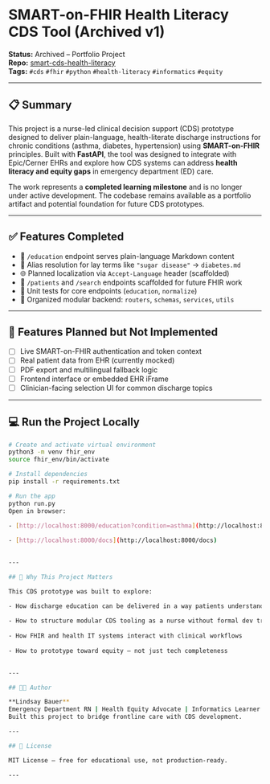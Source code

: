 # SMART-on-FHIR Health Literacy CDS Tool (Archived v1)

**Status:** Archived – Portfolio Project  
**Repo:** [smart-cds-health-literacy](https://github.com/linbauer/smart-cds-health-literacy)  
**Tags:** `#cds` `#fhir` `#python` `#health-literacy` `#informatics` `#equity`  

---

## 📋 Summary

This project is a nurse-led clinical decision support (CDS) prototype designed to deliver plain-language, health-literate discharge instructions for chronic conditions (asthma, diabetes, hypertension) using **SMART-on-FHIR** principles. Built with **FastAPI**, the tool was designed to integrate with Epic/Cerner EHRs and explore how CDS systems can address **health literacy and equity gaps** in emergency department (ED) care.

The work represents a **completed learning milestone** and is no longer under active development. The codebase remains available as a portfolio artifact and potential foundation for future CDS prototypes.

---

## ✅ Features Completed

- 📘 `/education` endpoint serves plain-language Markdown content
- 🧠 Alias resolution for lay terms like `"sugar disease"` → `diabetes.md`
- 🌐 Planned localization via `Accept-Language` header (scaffolded)
- 🔎 `/patients` and `/search` endpoints scaffolded for future FHIR work
- 🧪 Unit tests for core endpoints (`education`, `normalize`)
- 📂 Organized modular backend: `routers`, `schemas`, `services`, `utils`

---

## 🚧 Features Planned but Not Implemented

- [ ] Live SMART-on-FHIR authentication and token context
- [ ] Real patient data from EHR (currently mocked)
- [ ] PDF export and multilingual fallback logic
- [ ] Frontend interface or embedded EHR iFrame
- [ ] Clinician-facing selection UI for common discharge topics

---

## 💻 Run the Project Locally

```bash
# Create and activate virtual environment
python3 -m venv fhir_env
source fhir_env/bin/activate

# Install dependencies
pip install -r requirements.txt

# Run the app
python run.py
Open in browser:

- [http://localhost:8000/education?condition=asthma](http://localhost:8000/education?condition=asthma)
    
- [http://localhost:8000/docs](http://localhost:8000/docs)
    

---

## 🧠 Why This Project Matters

This CDS prototype was built to explore:

- How discharge education can be delivered in a way patients understand
    
- How to structure modular CDS tooling as a nurse without formal dev training
    
- How FHIR and health IT systems interact with clinical workflows
    
- How to prototype toward equity — not just tech completeness
    

---

## 🧑‍⚕️ Author

**Lindsay Bauer**  
Emergency Department RN | Health Equity Advocate | Informatics Learner  
Built this project to bridge frontline care with CDS development.

---

## 📄 License

MIT License — free for educational use, not production-ready.

---
